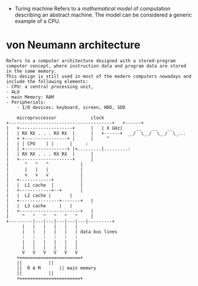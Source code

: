 

* Turing machine
	Refers to a *mathematical model* of computation describing an abstract machine.
	The model can be considered a generic example of a CPU.


# von Neumann architecture
	Refers to a computer architecture designed with a stored-program computer concept, where instruction data and program data are stored in the same memory.
	This design is still used in most of the modern computers nowadays and include the following elements:
	- CPU: a central processing unit, 
	- ALU
	- main Memory: RAM
	- Peripherials:
		- I/O devices: keyboard, screen, HDD, SDD




```
	microproccessor				clock
+---------------------------------------+	+------+
|	+--------------------+		|	| X GHz|     __    __    __
|	| RX RX . . . RX RX  |		|	+------+  __/  \__/  \__/  \_...
|	+ +----------------+ |		|	  ^
|	| |	CPU	   | |		|	  :
|	| +----------------+ |<.........|.........:
|	| RX RX . . . RX RX  |		|
|	+--------------------+		|
|	   ^   ^   ^			|
|	   |   |   |			|
|	   v   v   v			|
|	+------------+			|
|	|  L1 cache  |			|
|	+------------+--+		|
|	|  L2 cache	|		|
|	+---------------+-------+	|
|	|  L3 cache		|	|
|	+-----------------------+	|
|	  ^   ^   ^   ^   ^   ^		|
+---------|---|---|---|---|---|---------+
	  |   |   |   |   |   |
	  |   |   |   |   |   | data bus lines
	  :   :   :   :   :   :
	  |   |   |   |   |   |
	  |   |   |   |   |   |
	  V   V   V   V   V   V
	+=======================+
	||			||
	||	R A M		|| main memory
	||			||
	+=======================+
```
